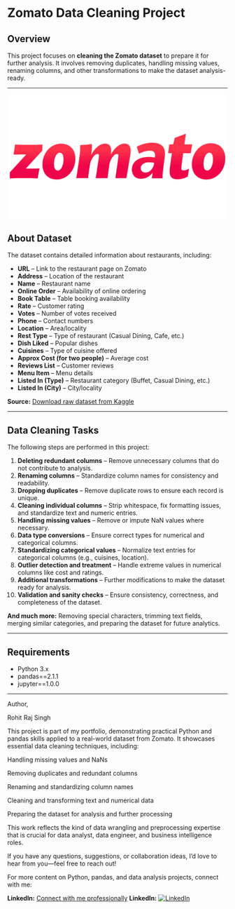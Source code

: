 # Zomato Data Cleaning Project

## Overview
This project focuses on **cleaning the Zomato dataset** to prepare it for further analysis. It involves removing duplicates, handling missing values, renaming columns, and other transformations to make the dataset analysis-ready.

---
![Zomato_Logo](https://github.com/rohitsingh889/Zomato-Data-Cleaning-project/blob/main/image.png)


## About Dataset
The dataset contains detailed information about restaurants, including:

- **URL** – Link to the restaurant page on Zomato  
- **Address** – Location of the restaurant  
- **Name** – Restaurant name  
- **Online Order** – Availability of online ordering  
- **Book Table** – Table booking availability  
- **Rate** – Customer rating  
- **Votes** – Number of votes received  
- **Phone** – Contact numbers  
- **Location** – Area/locality  
- **Rest Type** – Type of restaurant (Casual Dining, Cafe, etc.)  
- **Dish Liked** – Popular dishes  
- **Cuisines** – Type of cuisine offered  
- **Approx Cost (for two people)** – Average cost  
- **Reviews List** – Customer reviews  
- **Menu Item** – Menu details  
- **Listed In (Type)** – Restaurant category (Buffet, Casual Dining, etc.)  
- **Listed In (City)** – City/locality  

**Source:** [Download raw dataset from Kaggle](https://www.kaggle.com/datasets/rishikeshkonapure/zomato)  

---

## Data Cleaning Tasks
The following steps are performed in this project:

1. **Deleting redundant columns** – Remove unnecessary columns that do not contribute to analysis.  
2. **Renaming columns** – Standardize column names for consistency and readability.  
3. **Dropping duplicates** – Remove duplicate rows to ensure each record is unique.  
4. **Cleaning individual columns** – Strip whitespace, fix formatting issues, and standardize text and numeric entries.  
5. **Handling missing values** – Remove or impute NaN values where necessary.  
6. **Data type conversions** – Ensure correct types for numerical and categorical columns.  
7. **Standardizing categorical values** – Normalize text entries for categorical columns (e.g., cuisines, location).  
8. **Outlier detection and treatment** – Handle extreme values in numerical columns like cost and ratings.  
9. **Additional transformations** – Further modifications to make the dataset ready for analysis.  
10. **Validation and sanity checks** – Ensure consistency, correctness, and completeness of the dataset.  

**And much more:** Removing special characters, trimming text fields, merging similar categories, and preparing the dataset for future analytics.  

---





## Requirements
- Python 3.x  
- pandas==2.1.1    
- jupyter==1.0.0  

---


Author,

Rohit Raj Singh

This project is part of my portfolio, demonstrating practical Python and pandas skills applied to a real-world dataset from Zomato. It showcases essential data cleaning techniques, including:

Handling missing values and NaNs

Removing duplicates and redundant columns

Renaming and standardizing column names

Cleaning and transforming text and numerical data

Preparing the dataset for analysis and further processing

This work reflects the kind of data wrangling and preprocessing expertise that is crucial for data analyst, data engineer, and business intelligence roles.

If you have any questions, suggestions, or collaboration ideas, I’d love to hear from you—feel free to reach out!

For more content on Python, pandas, and data analysis projects, connect with me:


 **LinkedIn:** [Connect with me professionally](https://www.linkedin.com/in/rohit-raj-singh-3030172a4?utm_source=share&utm_campaign=share_via&utm_content=profile&utm_medium=android_app)
 **LinkedIn:** 
[![LinkedIn](https://cdn-icons-png.flaticon.com/512/174/174857.png)](https://www.linkedin.com/in/rohit-raj-singh-3030172a4/?utm_source=share&utm_campaign=share_via&utm_content=profile&utm_medium=android_app)


